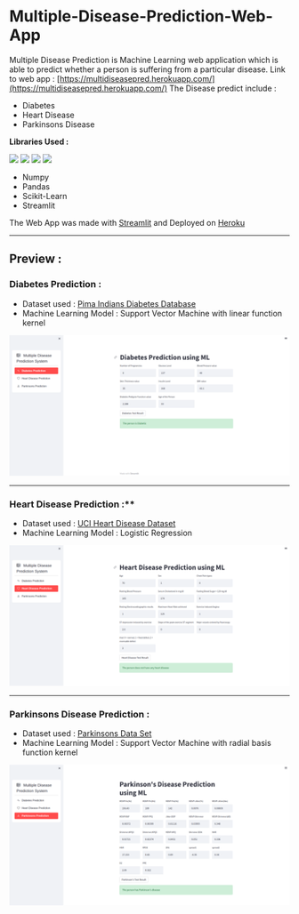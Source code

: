 # Multiple-Disease-Prediction-Web-App
Multiple Disease Prediction is Machine Learning web application which is able to predict whether a person is suffering from a particular disease. Link to web app  : [https://multidiseasepred.herokuapp.com/](https://multidiseasepred.herokuapp.com/)
The Disease predict include :
- Diabetes
- Heart Disease
- Parkinsons Disease

**Libraries Used :** 
<p>
<img height=50 src="https://user-images.githubusercontent.com/67586773/105040771-43887300-5a88-11eb-9f01-bee100b9ef22.png">
<img height=50 src="https://upload.wikimedia.org/wikipedia/commons/thumb/2/22/Pandas_mark.svg/1200px-Pandas_mark.svg.png">
<img height=40 src="https://upload.wikimedia.org/wikipedia/commons/0/05/Scikit_learn_logo_small.svg">
<img height=30 src="https://streamlit.io/images/brand/streamlit-mark-color.svg"></p>

- Numpy 
- Pandas
- Scikit-Learn 
- Streamlit


The Web App was made with [Streamlit](https://streamlit.io/) and Deployed on [Heroku](https://www.heroku.com/)

---

## Preview :

### Diabetes Prediction :
- Dataset used : [Pima Indians Diabetes Database](https://www.kaggle.com/datasets/uciml/pima-indians-diabetes-database)
- Machine Learning Model : Support Vector Machine with linear function kernel

![](./images/diabetes.png)

---

### Heart Disease Prediction :**
- Dataset used : [UCI Heart Disease Dataset](https://www.kaggle.com/datasets/redwankarimsony/heart-disease-data)
- Machine Learning Model : Logistic Regression

![](./images/heart.png)

---

### Parkinsons Disease Prediction :
- Dataset used : [Parkinsons Data Set](https://www.kaggle.com/datasets/nidaguler/parkinsons-data-set)
- Machine Learning Model : Support Vector Machine with radial basis function kernel

![](./images/parkinson.png)

<br>
